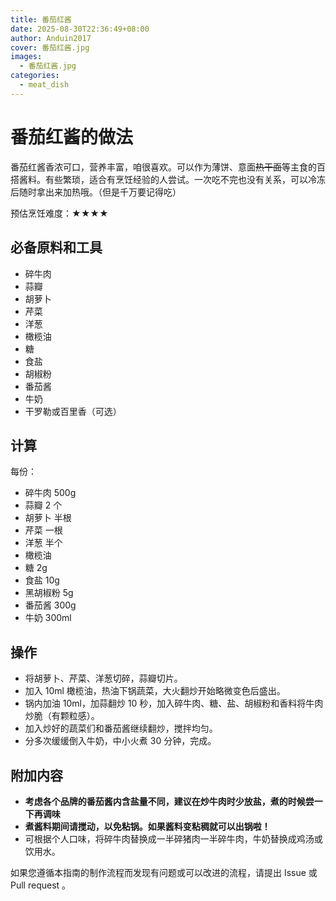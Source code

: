 ```yaml
---
title: 番茄红酱
date: 2025-08-30T22:36:49+08:00
author: Anduin2017
cover: 番茄红酱.jpg
images:
  - 番茄红酱.jpg
categories:
  - meat_dish
---
```


# 番茄红酱的做法

番茄红酱香浓可口，营养丰富，咱很喜欢。可以作为薄饼、意面~~热干面~~等主食的百搭酱料。有些繁琐，适合有烹饪经验的人尝试。一次吃不完也没有关系，可以冷冻后随时拿出来加热哦。（但是千万要记得吃）

预估烹饪难度：★★★★

## 必备原料和工具

- 碎牛肉
- 蒜瓣
- 胡萝卜
- 芹菜
- 洋葱
- 橄榄油
- 糖
- 食盐
- 胡椒粉
- 番茄酱
- 牛奶
- 干罗勒或百里香（可选）

## 计算

每份：

- 碎牛肉 500g
- 蒜瓣 2 个
- 胡萝卜 半根
- 芹菜 一根
- 洋葱 半个
- 橄榄油
- 糖 2g
- 食盐 10g
- 黑胡椒粉 5g
- 番茄酱 300g
- 牛奶 300ml

## 操作

- 将胡萝卜、芹菜、洋葱切碎，蒜瓣切片。
- 加入 10ml 橄榄油，热油下锅蔬菜，大火翻炒开始略微变色后盛出。
- 锅内加油 10ml，加蒜翻炒 10 秒，加入碎牛肉、糖、盐、胡椒粉和香料将牛肉炒脆（有颗粒感）。
- 加入炒好的蔬菜们和番茄酱继续翻炒，搅拌均匀。
- 分多次缓缓倒入牛奶，中小火煮 30 分钟，完成。

## 附加内容

- **考虑各个品牌的番茄酱内含盐量不同，建议在炒牛肉时少放盐，煮的时候尝一下再调味**
- **煮酱料期间请搅动，以免粘锅。如果酱料变粘稠就可以出锅啦！**
- 可根据个人口味，将碎牛肉替换成一半碎猪肉一半碎牛肉，牛奶替换成鸡汤或饮用水。

如果您遵循本指南的制作流程而发现有问题或可以改进的流程，请提出 Issue 或 Pull request 。
